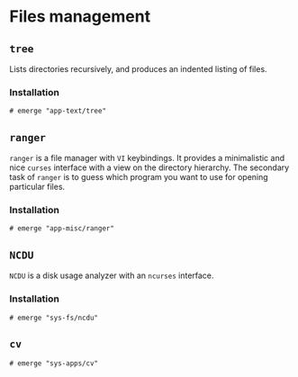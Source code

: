 # Files management

## `tree`

Lists directories recursively, and produces an indented listing of files.

### Installation

```ShellSession
# emerge "app-text/tree"
```

## `ranger`

`ranger` is a file manager with `VI` keybindings. It provides a minimalistic and nice `curses` interface with a view on the directory hierarchy. The secondary task of `ranger` is to guess which program you want to use for opening particular files.

### Installation

```ShellSession
# emerge "app-misc/ranger"
```

## `NCDU`

`NCDU` is a disk usage analyzer with an `ncurses` interface.

### Installation

```ShellSession
# emerge "sys-fs/ncdu"
```

## `cv`

```ShellSession
# emerge "sys-apps/cv"
```
